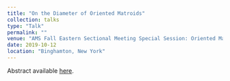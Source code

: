 ```yaml
---
title: "On the Diameter of Oriented Matroids"
collection: talks
type: "Talk"
permalink: ""
venue: "AMS Fall Eastern Sectional Meeting Special Session: Oriented Matroids and Related Topics"
date: 2019-10-12
location: "Binghamton, New York"
---
```


Abstract available [here](http://www.ams.org/amsmtgs/2263_abstracts/1151-52-145.pdf).
